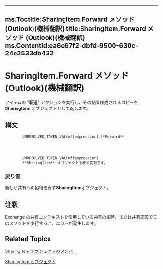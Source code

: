 

---
ms.Toctitle:SharingItem.Forward メソッド (Outlook)(機械翻訳)
title:SharingItem.Forward メソッド (Outlook)(機械翻訳)
ms.ContentId:ea6e67f2-dbfd-9500-630c-24e2533db432
---
# SharingItem.Forward メソッド (Outlook)(機械翻訳)




アイテムの "**転送**" アクションを実行し、その結果作成されるコピーを **SharingItem** オブジェクトとして返します。

## 構文

            UNRESOLVED_TOKEN_VAL(offexpression).**Forward**




            UNRESOLVED_TOKEN_VAL(offexpression)
            **SharingItem** オブジェクトを表す変数です。

### 戻り値
新しい共有への招待を表す**SharingItem**オブジェクト。





## 注釈
Exchange の共有コンテキストを使用している共有の招待、または共有応答でこのメソッドを実行すると、エラーが発生します。



## Related Topics

[SharingItem オブジェクトのメンバー](719ad60e-2242-2c54-778f-006b61690389.md)

[SharingItem オブジェクト](63dd3451-44f3-7cc4-c6e2-7dad5835a7d2.md)




